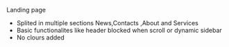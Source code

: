 Landing page
- Splited in multiple sections News,Contacts ,About and Services
- Basic functionalites like header blocked when scroll or dynamic sidebar 
- No clours added 